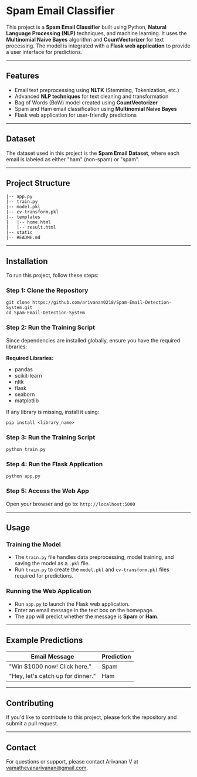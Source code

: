 # Spam Email Classifier

This project is a **Spam Email Classifier** built using Python, **Natural Language Processing (NLP)** techniques, and machine learning. It uses the **Multinomial Naive Bayes** algorithm and **CountVectorizer** for text processing. The model is integrated with a **Flask web application** to provide a user interface for predictions.

---

## Features
- Email text preprocessing using **NLTK** (Stemming, Tokenization, etc.)
- Advanced **NLP techniques** for text cleaning and transformation
- Bag of Words (BoW) model created using **CountVectorizer**
- Spam and Ham email classification using **Multinomial Naive Bayes**
- Flask web application for user-friendly predictions

---

## Dataset
The dataset used in this project is the **Spam Email Dataset**, where each email is labeled as either "ham" (non-spam) or "spam".

---

## Project Structure
```
|-- app.py
|-- train.py
|-- model.pkl
|-- cv-transform.pkl
|-- templates
|   |-- home.html
|   |-- result.html
|-- static
|-- README.md
```

---

## Installation
To run this project, follow these steps:

### Step 1: Clone the Repository
```
git clone https://github.com/arivanan0218/Spam-Email-Detection-System.git
cd Spam-Email-Detection-System
```

### Step 2: Run the Training Script
Since dependencies are installed globally, ensure you have the required libraries:

**Required Libraries:**
- pandas
- scikit-learn
- nltk
- flask
- seaborn
- matplotlib

If any library is missing, install it using:
```
pip install <library_name>
```

### Step 3: Run the Training Script
```
python train.py
```

### Step 4: Run the Flask Application
```
python app.py
```

### Step 5: Access the Web App
Open your browser and go to: `http://localhost:5000`

---

## Usage
### Training the Model
- The `train.py` file handles data preprocessing, model training, and saving the model as a `.pkl` file.
- Run `train.py` to create the `model.pkl` and `cv-transform.pkl` files required for predictions.

### Running the Web Application
- Run `app.py` to launch the Flask web application.
- Enter an email message in the text box on the homepage.
- The app will predict whether the message is **Spam** or **Ham**.

---

## Example Predictions
| Email Message | Prediction |
| -------------- | ----------- |
| "Win $1000 now! Click here." | Spam |
| "Hey, let's catch up for dinner." | Ham |

---

## Contributing
If you'd like to contribute to this project, please fork the repository and submit a pull request.

---

## Contact
For questions or support, please contact Arivanan V at vamathevanarivanan@gmail.com.

